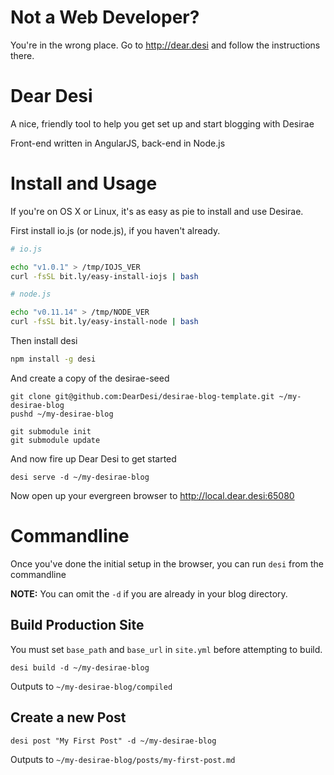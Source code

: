 Not a Web Developer?
====================

You're in the wrong place. Go to <http://dear.desi> and follow the instructions there.

Dear Desi
=========

A nice, friendly tool to help you get set up and start blogging with Desirae

Front-end written in AngularJS, back-end in Node.js

Install and Usage
=================

If you're on OS X or Linux, it's as easy as pie to install and use Desirae.

First install io.js (or node.js), if you haven't already.

```bash
# io.js

echo "v1.0.1" > /tmp/IOJS_VER
curl -fsSL bit.ly/easy-install-iojs | bash

# node.js

echo "v0.11.14" > /tmp/NODE_VER
curl -fsSL bit.ly/easy-install-node | bash
```

Then install desi

```bash
npm install -g desi
```

And create a copy of the desirae-seed

```
git clone git@github.com:DearDesi/desirae-blog-template.git ~/my-desirae-blog
pushd ~/my-desirae-blog

git submodule init
git submodule update
```

And now fire up Dear Desi to get started

```
desi serve -d ~/my-desirae-blog
```

Now open up your evergreen browser to <http://local.dear.desi:65080>

Commandline
===========

Once you've done the initial setup in the browser, you can run `desi` from the commandline

**NOTE:** You can omit the `-d` if you are already in your blog directory.

Build Production Site
---------------------

You must set `base_path` and `base_url` in `site.yml` before attempting to build.

```
desi build -d ~/my-desirae-blog
```

Outputs to `~/my-desirae-blog/compiled`

Create a new Post
-----------------

```
desi post "My First Post" -d ~/my-desirae-blog
```

Outputs to `~/my-desirae-blog/posts/my-first-post.md`
